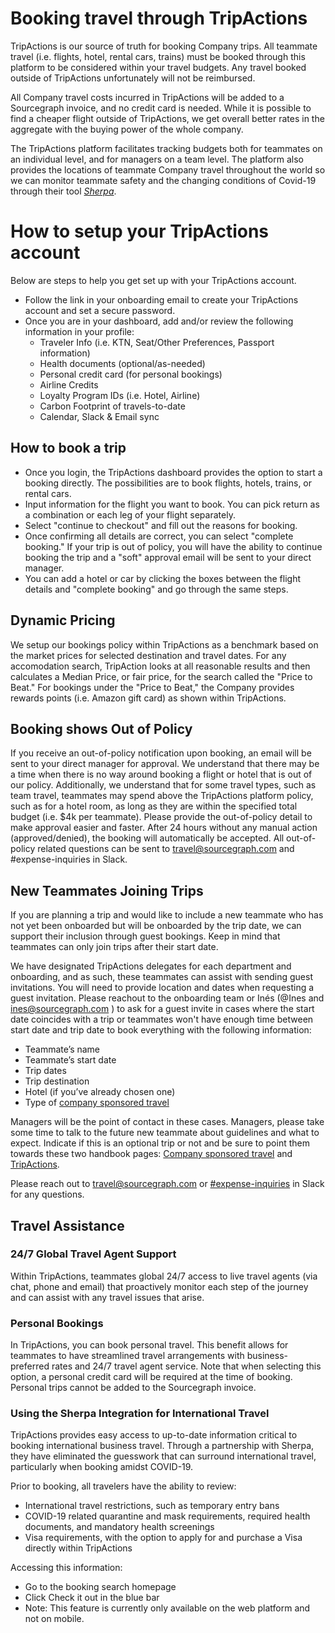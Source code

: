 # Booking travel through TripActions

TripActions is our source of truth for booking Company trips. All teammate travel (i.e. flights, hotel, rental cars, trains) must be booked through this platform to be considered within your travel budgets. Any travel booked outside of TripActions unfortunately will not be reimbursed.

All Company travel costs incurred in TripActions will be added to a Sourcegraph invoice, and no credit card is needed. While it is possible to find a cheaper flight outside of TripActions, we get overall better rates in the aggregate with the buying power of the whole company.

The TripActions platform facilitates tracking budgets both for teammates on an individual level, and for managers on a team level. The platform also provides the locations of teammate Company travel throughout the world so we can monitor teammate safety and the changing conditions of Covid-19 through their tool [_Sherpa_](https://tripactions.com/blog/tripactions-introduces-sherpa-integration-for-safer-travels).

# How to setup your TripActions account

Below are steps to help you get set up with your TripActions account.

- Follow the link in your onboarding email to create your TripActions account and set a secure password.
- Once you are in your dashboard, add and/or review the following information in your profile:
  - Traveler Info (i.e. KTN, Seat/Other Preferences, Passport information)
  - Health documents (optional/as-needed)
  - Personal credit card (for personal bookings)
  - Airline Credits
  - Loyalty Program IDs (i.e. Hotel, Airline)
  - Carbon Footprint of travels-to-date
  - Calendar, Slack & Email sync

## How to book a trip

- Once you login, the TripActions dashboard provides the option to start a booking directly. The possibilities are to book flights, hotels, trains, or rental cars.
- Input information for the flight you want to book. You can pick return as a combination or each leg of your flight separately.
- Select "continue to checkout" and fill out the reasons for booking.
- Once confirming all details are correct, you can select "complete booking." If your trip is out of policy, you will have the ability to continue booking the trip and a "soft" approval email will be sent to your direct manager.
- You can add a hotel or car by clicking the boxes between the flight details and "complete booking" and go through the same steps.

## Dynamic Pricing

We setup our bookings policy within TripActions as a benchmark based on the market prices for selected destination and travel dates. For any accomodation search, TripAction looks at all reasonable results and then calculates a Median Price, or fair price, for the search called the "Price to Beat." For bookings under the "Price to Beat," the Company provides rewards points (i.e. Amazon gift card) as shown within TripActions.

## Booking shows Out of Policy

If you receive an out-of-policy notification upon booking, an email will be sent to your direct manager for approval. We understand that there may be a time when there is no way around booking a flight or hotel that is out of our policy. Additionally, we understand that for some travel types, such as team travel, teammates may spend above the TripActions platform policy, such as for a hotel room, as long as they are within the specified total budget (i.e. $4k per teammate). Please provide the out-of-policy detail to make approval easier and faster. After 24 hours without any manual action (approved/denied), the booking will automatically be accepted. All out-of-policy related questions can be sent to travel@sourcegraph.com and #expense-inquiries in Slack.

## New Teammates Joining Trips

If you are planning a trip and would like to include a new teammate who has not yet been onboarded but will be onboarded by the trip date, we can support their inclusion through guest bookings. Keep in mind that teammates can only join trips after their start date.

We have designated TripActions delegates for each department and onboarding, and as such, these teammates can assist with sending guest invitations. You will need to provide location and dates when requesting a guest invitation. Please reachout to the onboarding team or Inés (@Ines and [ines@sourcegraph.com](mailto:ines@sourcegraph.com) ) to ask for a guest invite in cases where the start date coincides with a trip or teammates won't have enough time between start date and trip date to book everything with the following information:

- Teammate’s name
- Teammate’s start date
- Trip dates
- Trip destination
- Hotel (if you’ve already chosen one)
- Type of [company sponsored travel](index.md#travel-budget-philosophy)

Managers will be the point of contact in these cases. Managers, please take some time to talk to the future new teammate about guidelines and what to expect. Indicate if this is an optional trip or not and be sure to point them towards these two handbook pages: [Company sponsored travel](index.md) and [TripActions](TripActions.md).

Please reach out to [travel@sourcegraph.com](mailto:travel@sourcegraph.com) or [#expense-inquiries](https://sourcegraph.slack.com/archives/C029X9TCW68) in Slack for any questions.

## Travel Assistance

### 24/7 Global Travel Agent Support

Within TripActions, teammates global 24/7 access to live travel agents (via chat, phone and email) that proactively monitor each step of the journey and can assist with any travel issues that arise.

### Personal Bookings

In TripActions, you can book personal travel. This benefit allows for teammates to have streamlined travel arrangements with business-preferred rates and 24/7 travel agent service. Note that when selecting this option, a personal credit card will be required at the time of booking. Personal trips cannot be added to the Sourcegraph invoice.

### Using the Sherpa Integration for International Travel

TripActions provides easy access to up-to-date information critical to booking international business travel. Through a partnership with Sherpa, they have eliminated the guesswork that can surround international travel, particularly when booking amidst COVID-19.

Prior to booking, all travelers have the ability to review:

- International travel restrictions, such as temporary entry bans
- COVID-19 related quarantine and mask requirements, required health documents, and mandatory health screenings
- Visa requirements, with the option to apply for and purchase a Visa directly within TripActions

Accessing this information:

- Go to the booking search homepage
- Click Check it out in the blue bar
- Note: This feature is currently only available on the web platform and not on mobile.
